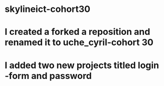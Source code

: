 # skylineict-cohort30
# I created a forked a reposition and renamed it to uche_cyril-cohort 30
# I added two new projects titled login -form and password